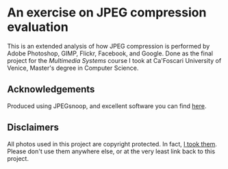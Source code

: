 # An exercise on JPEG compression evaluation

This is an extended analysis of how JPEG compression is performed by Adobe Photoshop, GIMP, Flickr, Facebook, and Google. Done as the final project for the *Multimedia Systems* course I took at Ca'Foscari University of Venice, Master's degree in Computer Science.

## Acknowledgements
Produced using JPEGsnoop, and excellent software you can find [here](http://www.impulseadventure.com/photo/jpeg-snoop-source.html).

## Disclaimers

All photos used in this project are copyright protected. In fact, [I took them](https://www.flickr.com/photos/covered_in_ice/). Please don't use them anywhere else, or at the very least link back to this project.  
